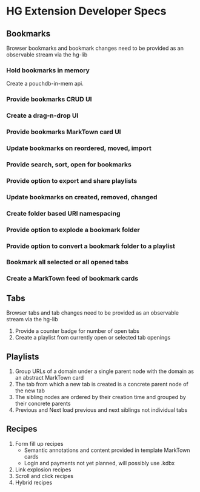 # HG Extension Developer Specs

## Bookmarks

Browser bookmarks and bookmark changes need to be provided as an observable stream via the hg-lib

### Hold bookmarks in memory

Create a pouchdb-in-mem api.

### Provide bookmarks CRUD UI

### Create a drag-n-drop UI

### Provide bookmarks MarkTown card UI

### Update bookmarks on reordered, moved, import

### Provide search, sort, open for bookmarks

### Provide option to export and share playlists

### Update bookmarks on created, removed, changed

### Create folder based URI namespacing

### Provide option to explode a bookmark folder

### Provide option to convert a bookmark folder to a playlist

### Bookmark all selected or all opened tabs

### Create a MarkTown feed of bookmark cards

## Tabs

Browser tabs and tab changes need to be provided as an observable stream via the hg-lib

1. Provide a counter badge for number of open tabs
2. Create a playlist from currently open or selected tab openings

## Playlists

1. Group URLs of a domain under a single parent node with the domain as an abstract MarkTown card
2. The tab from which a new tab is created is a concrete parent node of the new tab
3. The sibling nodes are ordered by their creation time and grouped by their concrete parents
4. Previous and Next load previous and next siblings not individual tabs

## Recipes

1. Form fill up recipes
   * Semantic annotations and content provided in template MarkTown cards
   * Login and payments not yet planned, will possibly use .kdbx
2. Link explosion recipes
3. Scroll and click recipes
4. Hybrid recipes
